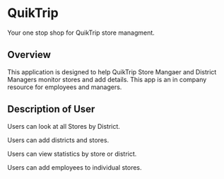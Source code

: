 # QuikTrip
Your one stop shop for QuikTrip store managment.

## Overview 
This application is designed to help QuikTrip Store Mangaer and District Managers monitor stores and add details. This app is an in company resource for employees and managers.

## Description of User 

Users can look at all Stores by District.

Users can add districts and stores.

Users can view statistics by store or district.

Users can add employees to individual stores.

